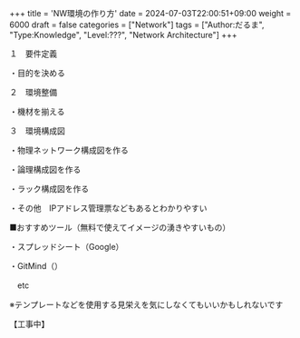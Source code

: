 +++ title = 'NW環境の作り方' date = 2024-07-03T22:00:51+09:00 weight = 6000 draft = false categories = ["Network"] tags = ["Author:だるま", "Type:Knowledge", "Level:???", "Network Architecture"] +++

１　要件定義

・目的を決める

２　環境整備

・機材を揃える

３　環境構成図

・物理ネットワーク構成図を作る

・論理構成図を作る

・ラック構成図を作る

・その他　IPアドレス管理票などもあるとわかりやすい

■おすすめツール（無料で使えてイメージの湧きやすいもの）

・スプレッドシート（Google）

・GitMind（）

　etc

※テンプレートなどを使用する見栄えを気にしなくてもいいかもしれないです 

【工事中】
